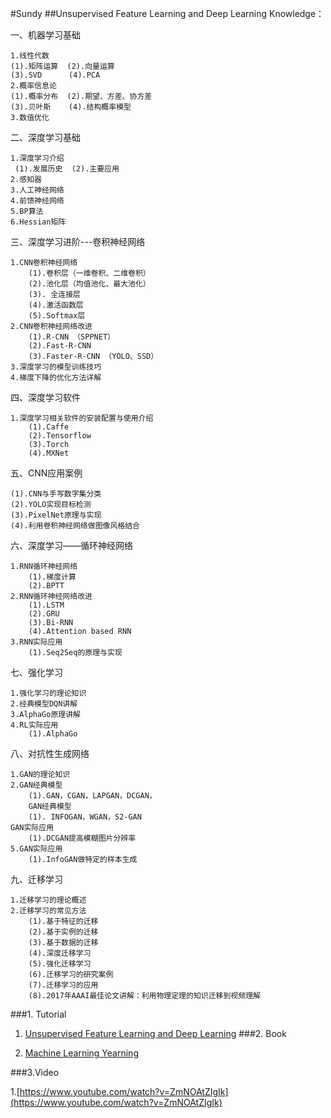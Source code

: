 #Sundy
##Unsupervised Feature Learning and Deep Learning
Knowledge：

一、机器学习基础

	1.线性代数
	(1).矩阵运算  (2).向量运算
	(3).SVD      (4).PCA
	2.概率信息论
	(1).概率分布  (2).期望、方差、协方差
	(3).贝叶斯    (4).结构概率模型
	3.数值优化

二、深度学习基础

	1.深度学习介绍 
	 (1).发展历史  (2).主要应用
	2.感知器      
	3.人工神经网络
	4.前馈神经网络  
	5.BP算法      
	6.Hessian矩阵

三、深度学习进阶---卷积神经网络

	1.CNN卷积神经网络
		(1).卷积层（一维卷积、二维卷积）
		(2).池化层（均值池化、最大池化）
		(3). 全连接层
		(4).激活函数层
		(5).Softmax层
	2.CNN卷积神经网络改进
		(1).R-CNN （SPPNET）
		(2).Fast-R-CNN
		(3).Faster-R-CNN （YOLO、SSD）
	3.深度学习的模型训练技巧
	4.梯度下降的优化方法详解

四、深度学习软件

	1.深度学习相关软件的安装配置与使用介绍
		(1).Caffe
		(2).Tensorflow
		(3).Torch
		(4).MXNet

五、CNN应用案例

	(1).CNN与手写数字集分类
	(2).YOLO实现目标检测
	(3).PixelNet原理与实现
	(4).利用卷积神经网络做图像风格结合

六、深度学习——循环神经网络
	
	1.RNN循环神经网络
		(1).梯度计算
		(2).BPTT
	2.RNN循环神经网络改进
		(1).LSTM
		(2).GRU
		(3).Bi-RNN
		(4).Attention based RNN
	3.RNN实际应用
		(1).Seq2Seq的原理与实现   

七、强化学习

	1.强化学习的理论知识
	2.经典模型DQN讲解
	3.AlphaGo原理讲解
	4.RL实际应用
		(1).AlphaGo     

八、对抗性生成网络

	1.GAN的理论知识
	2.GAN经典模型
		(1).GAN，CGAN，LAPGAN，DCGAN，
		GAN经典模型
		(1). INFOGAN，WGAN，S2-GAN
	GAN实际应用
		(1).DCGAN提高模糊图片分辨率
	5.GAN实际应用
		(1).InfoGAN做特定的样本生成

九、迁移学习

	1.迁移学习的理论概述
	2.迁移学习的常见方法
		(1).基于特征的迁移
		(2).基于实例的迁移
		(3).基于数据的迁移
		(4).深度迁移学习
		(5).强化迁移学习
		(6).迁移学习的研究案例
		(7).迁移学习的应用
		(8).2017年AAAI最佳论文讲解：利用物理定理的知识迁移到视频理解

###1. Tutorial

1. [Unsupervised Feature Learning and Deep Learning](http://deeplearning.stanford.edu/wiki/index.php/Main_Page)
###2. Book

1. [Machine Learning Yearning](http://www.andrewng.org/)

###3.Video
	
1.[https://www.youtube.com/watch?v=ZmNOAtZIgIk](https://www.youtube.com/watch?v=ZmNOAtZIgIk)